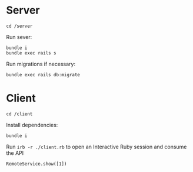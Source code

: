 # Server
```
cd /server
```
Run sever:
```
bundle i
bundle exec rails s
```

Run migrations if necessary:

```
bundle exec rails db:migrate
```

# Client
```
cd /client
```
Install dependencies:
```
bundle i
```

Run `irb -r ./client.rb` to open an Interactive Ruby session and consume the API

```
RemoteService.show([1])
```